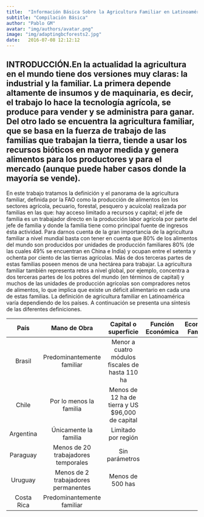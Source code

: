 ```yaml
---
title:  "Información Básica Sobre la Agricultura Familiar en Latinoamérica"
subtitle: "Compilación Básica"
author: "Pablo GM"
avatar: "img/authors/avatar.png"
image: "img/adaptingbcforests2.jpg"
date:   2016-07-08 12:12:12
---
```


## INTRODUCCIÓN.En la actualidad la agricultura en el mundo tiene dos versiones muy claras: la industrial y la familiar. La primera depende altamente de insumos y de maquinaria, es decir, el trabajo lo hace la tecnología agrícola, se produce para vender y se administra para ganar. Del otro lado se encuentra la agricultura familiar, que se basa en la fuerza de trabajo de las familias que trabajan la tierra, tiende a usar los recursos bióticos en mayor medida y genera alimentos para los productores y para el mercado (aunque puede haber casos donde la mayoría se vende).
En este trabajo tratamos la definición y el panorama de la agricultura familiar, definida por la FAO como la producción de alimentos (en los sectores agrícola, pecuario, forestal, pesquero y acuícola) realizada por familias en las que: hay acceso limitado a recursos y capital; el jefe de familia es un trabajador directo en la producción labor agrícola por parte del jefe de familia y donde la familia tiene como principal fuente de ingresos ésta actividad.
Para darnos cuenta de la gran importancia de la agricultura familiar a nivel mundial basta con tener en cuenta que 80% de los alimentos del mundo son producidos por unidades de producción familiares 80% (de las cuales 49% se encuentran en China e India) y ocupan entre el setenta y ochenta por ciento de las tierras agrícolas. Más de dos terceras partes de estas familias poseen menos de una hectárea para trabajar. 
La agricultura familiar también representa retos a nivel global, por ejemplo, concentra a dos terceras partes de los pobres del mundo (en términos de capital) y muchos de las unidades de producción agrícolas son compradores netos de alimentos, lo que implica que existe un déficit alimentario en cada una de estas familias.
La definición de agricultura familiar en Latinoamérica varía dependiendo de los países. A continuación se presenta una síntesis de las diferentes definiciones.

| País        | Mano de Obra        | Capital o superficie | Función Económica     | Economía Familiar     | Otros                 |
| :---------: |:-------------------:| :-------------------:|  :-------------------:|  :-------------------:|  :-------------------:|
| Brasil      | Predominantemente familiar   |    Menor a cuatro módulos fiscales de hasta 110 ha           |                     |               |                     |               |
| Chile    | Por lo menos la familia      |  Menos de 12 ha de tierra y US $96,000 de capital |                      |               |                      |               |
| Argentina | Únicamente la familia     |  Limitado por región   |                      |               |                      |               |
| Paraguay |  Menos de 20 trabajadores temporales     |      Sin parámetros         |                      |               |                      |               |
| Uruguay | Menos de 2 trabajadores permanentes  |  Menos de 500 has             |                      |               |                      |               |
| Costa Rica |    Predominantemente familiar   |               |                      |               |                      |               |
